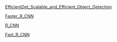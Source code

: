 [EfficientDet_Scalable_and_Efficient_Object_Detection](EfficientDet_Scalable_and_Efficient_Object_Detection)

[Faster_R_CNN](Faster_R_CNN.pdf)

[R_CNN](R_CNN.pdf)

[Fast_R_CNN](Fast_R_CNN.pdf)